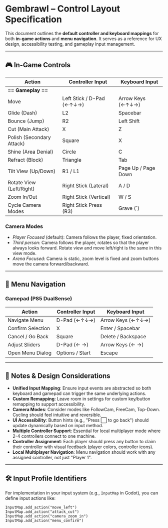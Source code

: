 # Gembrawl – Control Layout Specification

This document outlines the **default controller and keyboard mappings** for both **in-game actions** and **menu navigation**. It serves as a reference for UX design, accessibility testing, and gameplay input management.

---

## 🎮 In-Game Controls


| **Action**                 | **Controller Input**           | **Keyboard Input**         |
|---------------------------|---------------------------------|----------------------------|
| **== Gameplay ==**        |                                 |                            |
| Move                      | Left Stick / D-Pad (←↑↓→)       | Arrow Keys (←↑↓→)          |
| Glide (Dash)              | L2                              | Spacebar                   |
| Bounce (Jump)             | R2                              | Left Shift                 |
| Cut (Main Attack)         | X                               | Z                          |
| Polish (Secondary Attack) | Square                          | X                          |
| Shine (Area Denial)       | Circle                          | C                          |
| Refract (Block)           | Triangle                        | Tab                        |
| Tilt View (Up/Down)       | R1 / L1                         | Page Up / Page Down        |
| Rotate View (Left/Right)  | Right Stick (Lateral)           | A / D                      |
| Zoom In/Out               | Right Stick (Vertical)          | W / S                      |
| Cycle Camera Modes        | Right Stick Press (R3)          | Grave (\`)                 |

### Camera Modes

- *Player Focused* (default): Camera follows the player, fixed orientation.
- *Third person*: Camera follows the player, rotates so that the player always looks forward.
  Rotate view and move left/right is the same in this view mode.
- *Arena Focused*: Camera is static, zoom level is fixed and zoom buttons move the camera forward/backward.

---

## 🧭 Menu Navigation

### Gamepad (PS5 DualSense)
| **Action**                 | **Controller Input**           | **Keyboard Input**         |
|---------------------------|---------------------------------|----------------------------|
| Navigate Menu             | D-Pad (←↑↓→)                    | Arrow Keys (←↑↓→)          |
| Confirm Selection         | X                               | Enter / Spacebar           |
| Cancel / Go Back          | Square                          | Delete / Backspace         |
| Adjust Sliders            | D-Pad (← →)                     | Arrow Keys (← →)           |
| Open Menu Dialog          | Options / Start                 | Escape                     |


---

## 🔁 Notes & Design Considerations

- **Unified Input Mapping**: Ensure input events are abstracted so both keyboard and gamepad can trigger the same underlying actions.
- **Custom Remapping**: Leave room in settings for custom key/button remapping to support accessibility.
- **Camera Modes**: Consider modes like FollowCam, FreeCam, Top-Down. Cycling should feel intuitive and reversible.
- **UI Accessibility**: Button hints (e.g., "Press ⬜ to go back") should update dynamically based on input method.
- **Multiple Controller Support**: Essential for local multiplayer mode where 2-4 controllers connect to one machine.
- **Controller Assignment**: Each player should press any button to claim their controller with visual feedback (player colors, controller icons).
- **Local Multiplayer Navigation**: Menu navigation should work with any assigned controller, not just "Player 1".

---

## 🛠 Input Profile Identifiers

For implementation in your input system (e.g., `InputMap` in Godot), you can define input actions like:

```gdscript
InputMap.add_action("move_left")
InputMap.add_action("attack_cut")
InputMap.add_action("camera_zoom_in")
InputMap.add_action("menu_confirm")
```
